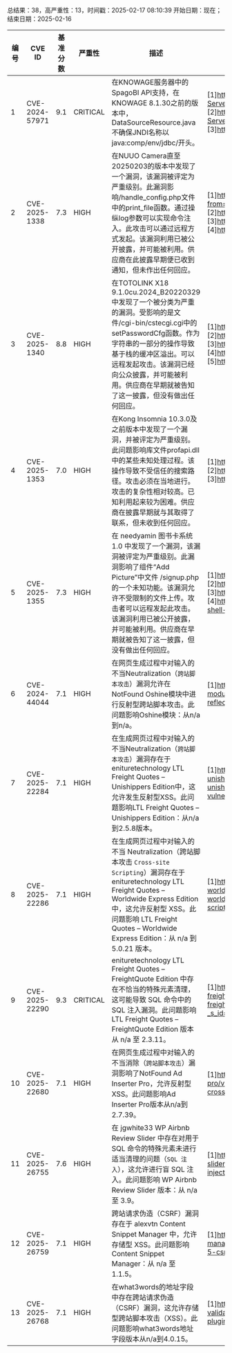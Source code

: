 总结果：38，高严重性：13，时间戳：2025-02-17 08:10:39
开始日期：现在；结束日期：2025-02-16

| 编号 | CVE ID | 基准分数 | 严重性 | 描述 | 参考资料 |
|-----|--------|------------|----------|-------------|------------|
| 1 | CVE-2024-57971 | 9.1  | CRITICAL | 在KNOWAGE服务器中的SpagoBI API支持，在KNOWAGE 8.1.30之前的版本中，DataSourceResource.java不确保JNDI名称以java:comp/env/jdbc/开头。 | [1]https://github.com/KnowageLabs/Knowage-Server/commit/f7d0362f737e1b0db1cc9cc95b1236d62d83dd0c<br>[2]https://github.com/KnowageLabs/Knowage-Server/compare/v8.1.29...v8.1.30<br>[3]https://spagobi.readthedocs.io |
| 2 | CVE-2025-1338 | 7.3  | HIGH | 在NUUO Camera直至20250203的版本中发现了一个漏洞，该漏洞被评定为严重级别。此漏洞影响/handle_config.php文件中的print_file函数。通过操纵log参数可以实现命令注入。此攻击可以通过远程方式发起。该漏洞利用已被公开披露，并可能被利用。供应商在此披露早期便已收到通知，但未作出任何回应。 | [1]https://pan.baidu.com/s/1YW52iM0ehUfFKa_CiTHBjQ?from=init&pwd=kqec<br>[2]https://vuldb.com/?ctiid.295954<br>[3]https://vuldb.com/?id.295954<br>[4]https://vuldb.com/?submit.493912 |
| 3 | CVE-2025-1340 | 8.8  | HIGH | 在TOTOLINK X18 9.1.0cu.2024_B20220329中发现了一个被分类为严重的漏洞。受影响的是文件/cgi-bin/cstecgi.cgi中的setPasswordCfg函数。作为字符串的一部分的操作导致基于栈的缓冲区溢出。可以远程发起攻击。该漏洞已经向公众披露，并可能被利用。供应商在早期就被告知了这一披露，但没有做出任何回应。 | [1]https://github.com/stevenchen0x01/CVE2/blob/main/stack_overflow.md<br>[2]https://vuldb.com/?ctiid.295956<br>[3]https://vuldb.com/?id.295956<br>[4]https://vuldb.com/?submit.495368<br>[5]https://www.totolink.net/ |
| 4 | CVE-2025-1353 | 7.0  | HIGH | 在Kong Insomnia 10.3.0及之前版本中发现了一个漏洞，并被评定为严重级别。此问题影响库文件profapi.dll中的某些未知处理过程。该操作导致不受信任的搜索路径。攻击必须在当地进行。攻击的复杂性相对较高。已知利用起来较为困难。供应商在披露早期就与其取得了联系，但未收到任何回应。 | [1]https://vuldb.com/?ctiid.295961<br>[2]https://vuldb.com/?id.295961<br>[3]https://vuldb.com/?submit.496010 |
| 5 | CVE-2025-1355 | 7.3  | HIGH | 在 needyamin 图书卡系统 1.0 中发现了一个漏洞，该漏洞被评定为严重级别。此漏洞影响了组件“Add Picture”中文件 /signup.php 的一个未知功能。该漏洞允许不受限制的文件上传。攻击者可以远程发起此攻击。该漏洞利用已被公开披露，并可能被利用。供应商在早期就被告知了这一披露，但没有做出任何回应。 | [1]https://vuldb.com/?ctiid.295963<br>[2]https://vuldb.com/?id.295963<br>[3]https://vuldb.com/?submit.496075<br>[4]https://www.websecurityinsights.my.id/2025/02/library-card-system-shell-by-maloyroyorko.html |
| 6 | CVE-2024-44044 | 7.1  | HIGH | 在网页生成过程中对输入的不当Neutralization（`跨站脚本攻击`）漏洞允许在NotFound Oshine模块中进行反射型跨站脚本攻击。此问题影响Oshine模块：从n/a到n/a。 | [1]https://patchstack.com/database/wordpress/plugin/oshine-modules/vulnerability/wordpress-oshine-modules-plugin-3-3-8-reflected-cross-site-scripting-xss-vulnerability-2?_s_id=cve |
| 7 | CVE-2025-22284 | 7.1  | HIGH | 在生成网页过程中对输入的不当Neutralization（`跨站脚本攻击`）漏洞存在于enituretechnology LTL Freight Quotes – Unishippers Edition中，这允许发生反射型XSS。此问题影响LTL Freight Quotes – Unishippers Edition：从n/a到2.5.8版本。 | [1]https://patchstack.com/database/wordpress/plugin/ltl-freight-quotes-unishippers-edition/vulnerability/wordpress-ltl-freight-quotes-unishippers-edition-plugin-2-5-8-reflected-cross-site-scripting-xss-vulnerability?_s_id=cve |
| 8 | CVE-2025-22286 | 7.1  | HIGH | 在生成网页过程中对输入的不当 Neutralization（跨站脚本攻击 `Cross-site Scripting`）漏洞存在于 enituretechnology LTL Freight Quotes – Worldwide Express Edition 中，这允许反射型 XSS。此问题影响 LTL Freight Quotes – Worldwide Express Edition：从 n/a 到 5.0.21 版本。 | [1]https://patchstack.com/database/wordpress/plugin/ltl-freight-quotes-worldwide-express-edition/vulnerability/wordpress-ltl-freight-quotes-worldwide-express-edition-plugin-5-0-21-reflected-cross-site-scripting-xss-vulnerability?_s_id=cve |
| 9 | CVE-2025-22290 | 9.3  | CRITICAL | enituretechnology LTL Freight Quotes – FreightQuote Edition 中存在不恰当的特殊元素清理，这可能导致 SQL 命令中的 SQL 注入漏洞。此问题影响 LTL Freight Quotes – FreightQuote Edition 版本从 n/a 至 2.3.11。 | [1]https://patchstack.com/database/wordpress/plugin/ltl-freight-quotes-freightquote-edition/vulnerability/wordpress-ltl-freight-quotes-freightquote-edition-plugin-2-3-11-sql-injection-vulnerability?_s_id=cve |
| 10 | CVE-2025-22680 | 7.1  | HIGH | 在网页生成过程中对输入的不当消除（`跨站脚本攻击`）漏洞影响了NotFound Ad Inserter Pro，允许反射型XSS。此问题影响Ad Inserter Pro版本从n/a到2.7.39。 | [1]https://patchstack.com/database/wordpress/plugin/ad-inserter-pro/vulnerability/wordpress-ad-inserter-pro-plugin-2-7-39-reflected-cross-site-scripting-xss-vulnerability?_s_id=cve |
| 11 | CVE-2025-26755 | 7.6  | HIGH | 在 jgwhite33 WP Airbnb Review Slider 中存在对用于 SQL 命令的特殊元素未进行适当清理的问题（`SQL 注入`），这允许进行盲 SQL 注入。此问题影响 WP Airbnb Review Slider 版本：从 n/a 至 3.9。 | [1]https://patchstack.com/database/wordpress/plugin/wp-airbnb-review-slider/vulnerability/wordpress-wp-airbnb-review-slider-plugin-3-9-sql-injection-vulnerability?_s_id=cve |
| 12 | CVE-2025-26759 | 7.1  | HIGH | 跨站请求伪造（CSRF）漏洞存在于 alexvtn Content Snippet Manager 中，允许存储型 XSS。此问题影响 Content Snippet Manager：从 n/a 至 1.1.5。 | [1]https://patchstack.com/database/wordpress/plugin/content-snippet-manager/vulnerability/wordpress-content-snippet-manager-plugin-1-1-5-csrf-to-stored-xss-vulnerability?_s_id=cve |
| 13 | CVE-2025-26768 | 7.1  | HIGH | 在what3words的地址字段中存在跨站请求伪造（CSRF）漏洞，这允许存储型跨站脚本攻击（XSS）。此问题影响what3words地址字段版本从n/a到4.0.15。 | [1]https://patchstack.com/database/wordpress/plugin/3-word-address-validation-field/vulnerability/wordpress-what3words-address-field-plugin-4-0-15-csrf-to-stored-xss-vulnerability?_s_id=cve |